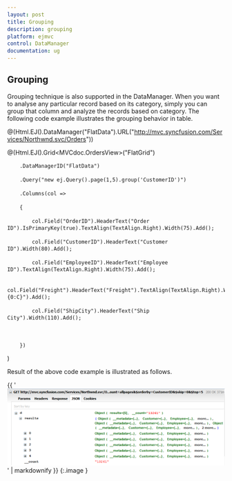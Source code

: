 ```yaml
---
layout: post
title: Grouping
description: grouping
platform: ejmvc
control: DataManager
documentation: ug
---
```


## Grouping

Grouping technique is also supported in the DataManager. When you want to analyse any particular record based on its category, simply you can group that column and analyze the records based on category. The following code example illustrates the grouping behavior in table.

@(Html.EJ().DataManager("FlatData").URL("http://mvc.syncfusion.com/Services/Northwnd.svc/Orders"))



@(Html.EJ().Grid<MVCdoc.OrdersView>("FlatGrid")

        .DataManagerID("FlatData")

        .Query("new ej.Query().page(1,5).group('CustomerID')")

        .Columns(col =>

        {

            col.Field("OrderID").HeaderText("Order ID").IsPrimaryKey(true).TextAlign(TextAlign.Right).Width(75).Add();

            col.Field("CustomerID").HeaderText("Customer ID").Width(80).Add();

            col.Field("EmployeeID").HeaderText("Employee ID").TextAlign(TextAlign.Right).Width(75).Add();

            col.Field("Freight").HeaderText("Freight").TextAlign(TextAlign.Right).Width(75).Format("{0:C}").Add();

            col.Field("ShipCity").HeaderText("Ship City").Width(110).Add();



        })

)



Result of the above code example is illustrated as follows.

{{ '![](Grouping_images/Grouping_img1.png)' | markdownify }}
{:.image }



